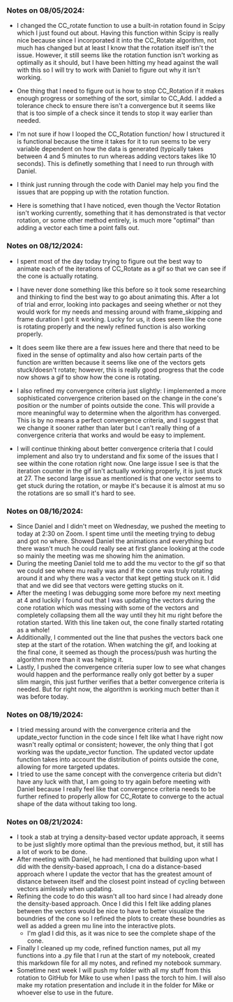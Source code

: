 ### Notes on 08/05/2024:
* I changed the CC_rotate function to use a built-in rotation found in Scipy which I just found out about. Having this function within Scipy is really nice because since I incorporated it into the CC_Rotate algorithm, not much has changed but at least I know that the rotation itself isn't the issue. However, it still seems like the rotation function isn't working as optimally as it should, but I have been hitting my head against the wall with this so I will try to work with Daniel to figure out why it isn't working.
* One thing that I need to figure out is how to stop CC_Rotation if it makes enough progress or something of the sort, similar to CC_Add. I added a tolerance check to ensure there isn't a convergence but it seems like that is too simple of a check since it tends to stop it way earlier than needed.
* I'm not sure if how I looped the CC_Rotation function/ how I structured it is functional because the time it takes for it to run seems to be very variable dependent on how the data is generated (typically takes between 4 and 5 minutes to run whereas adding vectors takes like 10 seconds). This is definetly something that I need to run through with Daniel.
* I think just running through the code with Daniel may help you find the issues that are popping up with the rotation function.

* Here is something that I have noticed, even though the Vector Rotation isn't working currently, something that it has demonstrated is that vector rotation, or some other method entirely, is much more "optimal" than adding a vector each time a point falls out.

### Notes on 08/12/2024:
* I spent most of the day today trying to figure out the best way to animate each of the iterations of CC_Rotate as a gif so that we can see if the cone is actually rotating.

* I have never done something like this before so it took some researching and thinking to find the best way to go about animating this. After a lot of trial and error, looking into packages and seeing whether or not they would work for my needs and messing around with frame_skipping and frame duration I got it working. Lucky for us, it does seem like the cone is rotating properly and the newly refined function is also working properly.
* It does seem like there are a few issues here and there that need to be fixed in the sense of optimality and also how certain parts of the function are written because it seems like one of the vectors gets stuck/doesn't rotate; however, this is really good progress that the code now shows a gif to show how the cone is rotating.
* I also refined my convergence criteria just slightly: I implemented a more sophisticated convergence criterion based on the change in the cone's position or the number of points outside the cone. This will provide a more meaningful way to determine when the algorithm has converged. This is by no means a perfect convergence criteria, and I suggest that we change it sooner rather than later but I can't really thing of a convergence criteria that works and would be easy to implement.
* I will continue thinking about better convergence criteria that I could implement and also try to understand and fix some of the issues that I see within the cone rotation right now. One large issue I see is that the iteration counter in the gif isn't actually working properly, it is just stuck at 27. The second large issue as mentioned is that one vector seems to get stuck during the rotation, or maybe it's because it is almost at mu so the rotations are so small it's hard to see.

### Notes on 08/16/2024:
* Since Daniel and I didn't meet on Wednesday, we pushed the meeting to today at 2:30 on Zoom. I spent time until the meeting trying to debug and got no where. Showed Daniel the animations and everything but there wasn't much he could really see at first glance looking at the code so mainly the meeting was me showing him the animation.
* During the meeting Daniel told me to add the mu vector to the gif so that we could see where mu really was and if the cone was truly rotating around it and why there was a vector that kept getting stuck on it. I did that and we did see that vectors were getting stucks on it.
* After the meeting I was debugging some more before my next meeting at 4 and luckily I found out that I was updating the vectors during the cone rotation which was messing with some of the vectors and completely collapsing them all the way until they hit mu right before the rotation started. With this line taken out, the cone finally started rotating as a whole!
* Additionally, I commented out the line that pushes the vectors back one step at the start of the rotation. When watching the gif, and looking at the final cone, it seemed as though the process/push was hurting the algorithm more than it was helping it.
* Lastly, I pushed the convergence criteria super low to see what changes would happen and the performance really only got better by a super slim margin, this just further verifies that a better convergence criteria is needed. But for right now, the algorithm is working much better than it was before today.

### Notes on 08/19/2024:
* I tried messing around with the convergence criteria and the update_vector function in the code since I felt like what I have right now wasn't really optimal or consistent; however, the only thing that I got working was the update_vector function. The updated vector update function takes into account the distribution of points outside the cone, allowing for more targeted updates.
* I tried to use the same concept with the convergence criteria but didn't have any luck with that, I am going to try again before meeting with Daniel because I really feel like that convergence criteria needs to be further refined to properly allow for CC_Rotate to converge to the actual shape of the data without taking too long.

### Notes on 08/21/2024:
* I took a stab at trying a density-based vector update approach, it seems to be just slightly more optimal than the previous method, but, it still has a lot of work to be done.
* After meeting with Daniel, he had mentioned that building upon what I did with the density-based approach, I cna do a distance-based approach where I update the vector that has the greatest amount of distance between itself and the closest point instead of cycling between vectors aimlessly when updating.
* Refining the code to do this wasn't all too hard since I had already done the density-based approach. Once I did this I felt like adding planes between the vectors would be nice to have to better visualize the boundries of the cone so I refined the plots to create these boundries as well as added a green mu line into the interactive plots.
    * I'm glad I did this, as it was nice to see the complete shape of the cone.
* Finally I cleaned up my code, refined function names, put all my functions into a .py file that I run at the start of my notebook, created this markdown file for all my notes, and refined my notebook summary.
* Sometime next week I will push my folder with all my stuff from this rotation to GitHub for Mike to use when I pass the torch to him. I will also make my rotation presentation and include it in the folder for Mike or whoever else to use in the future.
